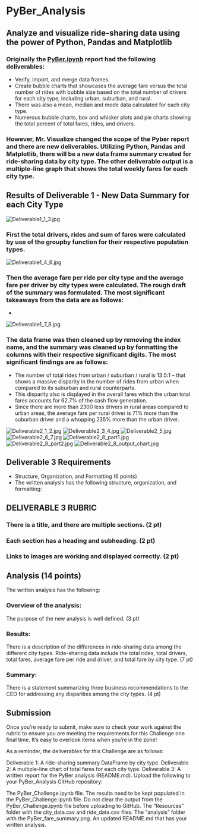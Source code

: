 # PyBer_Analysis
## Analyze and visualize ride-sharing data using the power of Python, Pandas and Matplotlib
### Originally the [PyBer.ipynb](PyBer.ipynb) report had the following deliverables:
* Verify, import, and merge data frames.
* Create bubble charts that showcases the average fare versus the total number of rides with bubble size based on the total number of drivers for each city type, including urban, suburban, and rural.
* There was also a mean, median and mode data calculated for each city type.
* Numerous bubble charts, box and whisker plots and pie charts showing the total percent of total fares, rides, and drivers.

### However, Mr. Visualize changed the scope of the Pyber report and there are new deliverables.  Utilizing Python, Pandas and Matplotlib, there will be a new data frame summary created for ride-sharing data by city type.  The other deliverable output is a multiple-line graph that shows the total weekly fares for each city type.  

## Results of Deliverable 1 - New Data Summary for each City Type

![Deliverable1_1_3.jpg](Deliverable1_1_3.jpg)
### First the total drivers, rides and sum of fares were calculated by use of the groupby function for their respective population types.
![Deliverable1_4_6.jpg](Deliverable1_4_6.jpg)
### Then the average fare per ride per city type and the average fare per driver by city types were calculated.  The rough draft of the summary was formulated.  The most significant takeaways from the data are as follows:
* 
![Deliverable1_7_8.jpg](Deliverable1_7_8.jpg)
### The data frame was then cleaned up by removing the index name, and the summary was cleaned up by formatting the columns with their respective significant digits.  The most significant findings are as follows:
* The number of total rides from urban / suburban / rural is 13:5:1 – that shows a massive disparity in the number of rides from urban when compared to its suburban and rural counterparts.
* This disparity also is displayed in the overall fares which the urban total fares accounts for 62.7% of the cash flow generation.
* Since there are more than 2300 less drivers in rural areas compared to urban areas, the average fare per rural driver is 71% more than the suburban driver and a whopping 235% more than the urban driver. 

![Deliverable2_1_2.jpg](Deliverable2_1_2.jpg)
![Deliverable2_3_4.jpg](Deliverable2_3_4.jpg)
![Deliverable2_5.jpg](Deliverable2_5.jpg)
![Deliverable2_6_7.jpg](Deliverable2_6_7.jpg)
![Deliverable2_8_part1.jpg](Deliverable2_8_part1.jpg)
![Deliverable2_8_part2.jpg](Deliverable2_8_part2.jpg)
![Deliverable2_8_output_chart.jpg](Deliverable2_8_output_chart.jpg)

## Deliverable 3 Requirements
* Structure, Organization, and Formatting (6 points)
* The written analysis has the following structure, organization, and formatting:

## DELIVERABLE 3 RUBRIC
### There is a title, and there are multiple sections. (2 pt)
### Each section has a heading and subheading. (2 pt)
### Links to images are working and displayed correctly. (2 pt)

## Analysis (14 points)
The written analysis has the following:
### Overview of the analysis:
The purpose of the new analysis is well defined. (3 pt)
### Results:
There is a description of the differences in ride-sharing data among the different city types. 
Ride-sharing data include the total rides, total drivers, total fares, average fare per ride and driver, and total fare by city type. (7 pt)
### Summary:
There is a statement summarizing three business recommendations to the CEO for addressing any disparities among the city types. (4 pt)

## Submission
Once you’re ready to submit, make sure to check your work against the rubric to ensure you are meeting the requirements for this Challenge one final time. It’s easy to overlook items when you’re in the zone!

As a reminder, the deliverables for this Challenge are as follows:

Deliverable 1: A ride-sharing summary DataFrame by city type.
Deliverable 2: A multiple-line chart of total fares for each city type.
Deliverable 3: A written report for the PyBer analysis (README.md).
Upload the following to your PyBer_Analysis GitHub repository:

The PyBer_Challenge.ipynb file.
The results need to be kept populated in the PyBer_Challenge.ipynb file. Do not clear the output from the PyBer_Challenge.ipynb file before uploading to GitHub.
The “Resources” folder with the city_data.csv and ride_data.csv files.
The “analysis” folder with the PyBer_fare_summary.png.
An updated README.md that has your written analysis.
